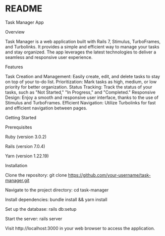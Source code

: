 # README
Task Manager App

Overview

Task Manager is a web application built with Rails 7, Stimulus, TurboFrames, and Turbolinks. It provides a simple and efficient way to manage your tasks and stay organized. The app leverages the latest technologies to deliver a seamless and responsive user experience.


Features

Task Creation and Management: Easily create, edit, and delete tasks to stay on top of your to-do list.
Prioritization: Mark tasks as high, medium, or low priority for better organization.
Status Tracking: Track the status of your tasks, such as "Not Started," "In Progress," and "Completed."
Responsive Design: Enjoy a smooth and responsive user interface, thanks to the use of Stimulus and TurboFrames.
Efficient Navigation: Utilize Turbolinks for fast and efficient navigation between pages.


Getting Started

Prerequisites

Ruby (version 3.0.2)

Rails (version 7.0.4)

Yarn (version 1.22.19)


Installation

Clone the repository: git clone https://github.com/your-username/task-manager.git

Navigate to the project directory: cd task-manager

Install dependencies: bundle install && yarn install

Set up the database: rails db:setup

Start the server: rails server

Visit http://localhost:3000 in your web browser to access the application.
